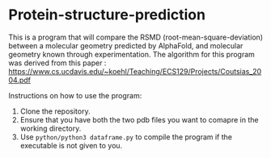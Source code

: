 # Protein-structure-prediction
 This is a program that will compare the RSMD (root-mean-square-deviation) between a molecular geometry predicted by AlphaFold, and 
 molecular geometry known through experimentation. The algorithm for this program was derived from this paper : https://www.cs.ucdavis.edu/~koehl/Teaching/ECS129/Projects/Coutsias_2004.pdf

Instructions on how to use the program: 
1. Clone the repository. 
2. Ensure that you have both the two pdb files you want to comapre in the working directory. 
3. Use ```python/python3 dataframe.py``` to compile the program if the executable is not given to you. 
